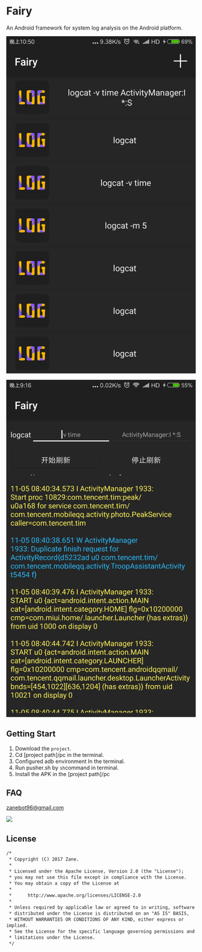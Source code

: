 # Fairy

An Android framework for system log analysis on the Android platform.

![](/screenshot/Screenshot_1.png)

![](/screenshot/Screenshot_2.png)

## Getting Start

1. Download the `project`.
2. Cd [project path]/pc in the terminal.
3. Configured adb environment In the terminal.
4. Run pusher.sh by `sh`command in terminal.
5. Install the APK in the [project path]/pc

## FAQ

zanebot96@gmail.com

![](/screentshot/icon.png)

## License

```
/*
 * Copyright (C) 2017 Zane.
 *
 * Licensed under the Apache License, Version 2.0 (the "License");
 * you may not use this file except in compliance with the License.
 * You may obtain a copy of the License at
 *
 *      http://www.apache.org/licenses/LICENSE-2.0
 *
 * Unless required by applicable law or agreed to in writing, software
 * distributed under the License is distributed on an "AS IS" BASIS,
 * WITHOUT WARRANTIES OR CONDITIONS OF ANY KIND, either express or implied.
 * See the License for the specific language governing permissions and
 * limitations under the License.
 */
```

